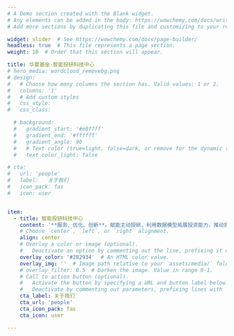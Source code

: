 ```yaml
---
# A Demo section created with the Blank widget.
# Any elements can be added in the body: https://wowchemy.com/docs/writing-markdown-latex/
# Add more sections by duplicating this file and customizing to your requirements.

widget: slider  # See https://wowchemy.com/docs/page-builder/
headless: true  # This file represents a page section.
weight: 10  # Order that this section will appear.

title: 华夏基金-智能投研科技中心
# hero_media: wordcloud_removebg.png
# design:
#   # Choose how many columns the section has. Valid values: 1 or 2.
#   columns: '1'
#   # Add custom styles
#   css_style:
#   css_class: 

  # background:
  #   gradient_start: '#e0ffff'
  #   gradient_end: '#ffffff'
  #   gradient_angle: 90
  #   # Text color (true=light, false=dark, or remove for the dynamic theme color).
  #   text_color_light: false

# cta:
#   url: 'people'
#   label:   关于我们
#   icon_pack: fas
#   icon: user


item:
  - title: 智能投研科技中心
    content: '**服务、优化、创新**。赋能主动投研，利用数据模型拓展投资能力，推动投研系统化建设，为公司提升规模和业绩做出贡献。'
    # Choose `center`, `left`, or `right` alignment.
    align: center
    # Overlay a color or image (optional).
    #   Deactivate an option by commenting out the line, prefixing it with `#`.
    overlay_color: '#282934'  # An HTML color value.
    overlay_img: ''  # Image path relative to your `assets/media/` folder
    # overlay_filter: 0.5  # Darken the image. Value in range 0-1.
    # Call to action button (optional).
    #   Activate the button by specifying a URL and button label below.
    #   Deactivate by commenting out parameters, prefixing lines with `#`.
    cta_label: 关于我们
    cta_url: 'people'
    cta_icon_pack: fas
    cta_icon: user

---
```


<!-- <br> -->

<!-- **服务、优化、创新**。为主动投研服务，利用数据和模型拓展投资能力，推动投研的系统化建设，为公司提升规模和业绩做出贡献。

{{< cta cta_text="关于我们" cta_link="people" >}} -->


